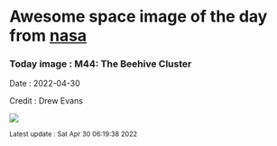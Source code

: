 
# Awesome space image of the day from [nasa](https://api.nasa.gov/)

### Today image : M44: The Beehive Cluster

Date : 2022-04-30

Credit : Drew Evans

![](https://apod.nasa.gov/apod/image/2204/M44-resized1024.jpg)

<small>Latest update : Sat Apr 30 06:19:38 2022</small>


